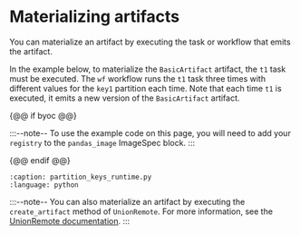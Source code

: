 # Materializing artifacts

You can materialize an artifact by executing the task or workflow that emits the artifact.

In the example below, to materialize the `BasicArtifact` artifact, the `t1` task must be executed. The `wf` workflow runs the `t1` task three times with different values for the `key1` partition each time.
Note that each time `t1` is executed, it emits a new version of the `BasicArtifact` artifact.

{@@ if byoc @@}

:::--note--
To use the example code on this page, you will need to add your `registry` to the `pandas_image` ImageSpec block.
:::

{@@ endif @@}

```--rli-- https://raw.githubusercontent.com/unionai/unionai-examples/main/user_guide/core_concepts/artifacts/partition_keys_runtime.py
:caption: partition_keys_runtime.py
:language: python
```

:::--note--
You can also materialize an artifact by executing the `create_artifact` method of `UnionRemote`. For more information, see the [UnionRemote documentation](../../../api-reference/union-sdk/union-remote/index.md).
:::
